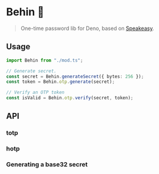 # Behin 🦕

> One-time password lib for Deno, based on [Speakeasy](https://www.npmjs.com/package/speakeasy).

## Usage
```typescript
import Behin from "./mod.ts";

// Generate secret.
const secret = Behin.generateSecret({ bytes: 256 });
const token = Behin.otp.generate(secret);

// Verify an OTP token
const isValid = Behin.otp.verify(secret, token);
```


## API

### totp

### hotp

### Generating a base32 secret